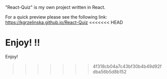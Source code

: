 "React-Quiz" is my own project written in React.

For a quick preview please see the following link: https://kgrzelinska.github.io/React-Quiz
<<<<<<< HEAD
 
Enjoy! !!
=======

Enjoy!
>>>>>>> 4f318cb04a7c43bf30b4b49d92fdba56b5d8b152
